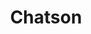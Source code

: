 ---
title: "Chatson"
desc: Live sentiment analysis of Twitch chat channel language. This project died when the Watson API's sentiment analysis went from beta/free-tier to pay-based. But, the site is still up nonetheless! Built with React/Node.js/Socket.io/RethinkDB/Watson API
ghLink: https://www.github.com/benjanes/imgwheel
cpLink: http://codepen.io/benjanes
mainLink: https://www.github.com/benjanes
---